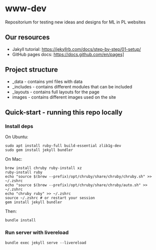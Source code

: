 # www-dev
Repositorium for testing new ideas and designs for ML in PL websites

## Our resources

- Jakyll tutorial: https://jekyllrb.com/docs/step-by-step/01-setup/
- GitHub pages docs: https://docs.github.com/en/pages]


## Project structure

- _data - contains yml files with data
- _includes - contains different modules that can be included
- _layouts - contains full layouts for the page
- images - contains different images used on the site

## Quick-start - running this repo locally

### Install deps

On Ubuntu:
```
sudo apt install ruby-full build-essential zlib1g-dev
sudo gem install jekyll bundler
```

On Mac:
```
brew install chruby ruby-install xz
ruby-install ruby
echo "source $(brew --prefix)/opt/chruby/share/chruby/chruby.sh" >> ~/.zshrc
echo "source $(brew --prefix)/opt/chruby/share/chruby/auto.sh" >> ~/.zshrc
echo "chruby ruby" >> ~/.zshrc
source ~/.zshrc # or restart your session
gem install jekyll bundler
```

Then:
```
bundle install
```

### Run server with livereload
```
bundle exec jekyll serve --livereload
```

